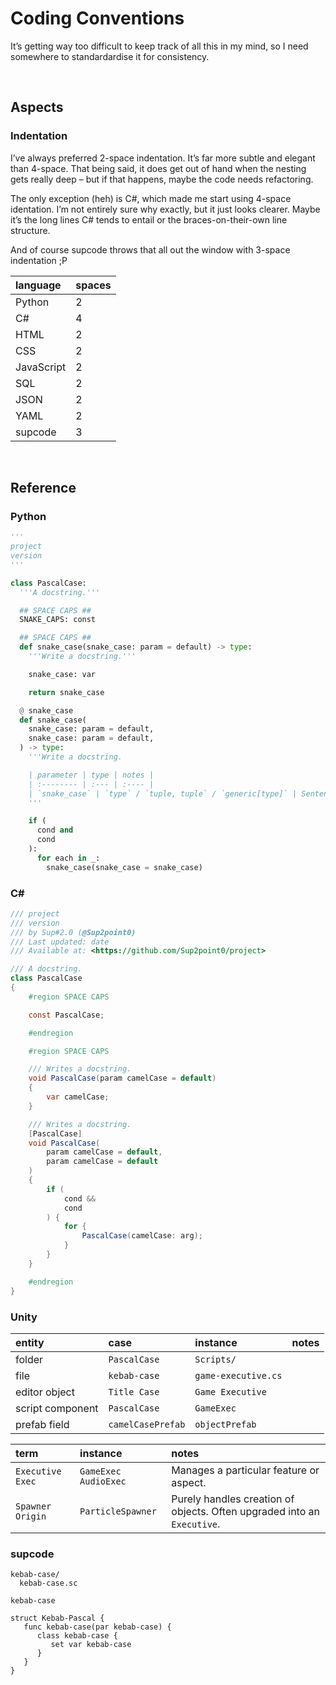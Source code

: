 # Coding Conventions

It’s getting way too difficult to keep track of all this in my mind, so I need somewhere to standardardise it for consistency.


<br>


## Aspects

### Indentation
I’ve always preferred 2-space indentation. It’s far more subtle and elegant than 4-space. That being said, it does get out of hand when the nesting gets really deep – but if that happens, maybe the code needs refactoring.

The only exception (heh) is C#, which made me start using 4-space identation. I’m not entirely sure why exactly, but it just looks clearer. Maybe it’s the long lines C# tends to entail or the braces-on-their-own line structure.

And of course supcode throws that all out the window with 3-space indentation ;P

| language | spaces |
| :------- | :----- |
| Python | 2 |
| C# | 4 |
| HTML | 2 |
| CSS | 2 |
| JavaScript | 2 |
| SQL | 2 |
| JSON | 2 |
| YAML | 2 |
| supcode | 3 |


<br>


## Reference

### Python

```py
'''
project
version
'''

class PascalCase:
  '''A docstring.'''

  ## SPACE CAPS ##
  SNAKE_CAPS: const

  ## SPACE CAPS ##
  def snake_case(snake_case: param = default) -> type:
    '''Write a docstring.'''

    snake_case: var

    return snake_case

  @ snake_case
  def snake_case(
    snake_case: param = default,
    snake_case: param = default,
  ) -> type:
    '''Write a docstring.

    | parameter | type | notes |
    | :-------- | :--- | :---- |
    | `snake_case` | `type` / `tuple, tuple` / `generic[type]` | Sentence. |
    '''

    if (
      cond and
      cond
    ):
      for each in _:
        snake_case(snake_case = snake_case)
```

### C#

```cs
/// project
/// version
/// by Sup#2.0 (@Sup2point0)
/// Last updated: date
/// Available at: <https://github.com/Sup2point0/project>

/// A docstring.
class PascalCase
{
    #region SPACE CAPS

    const PascalCase;

    #endregion

    #region SPACE CAPS

    /// Writes a docstring.
    void PascalCase(param camelCase = default)
    {
        var camelCase;
    }

    /// Writes a docstring.
    [PascalCase]
    void PascalCase(
        param camelCase = default,
        param camelCase = default
    )
    {
        if (
            cond &&
            cond
        ) {
            for {
                PascalCase(camelCase: arg);
            }
        }
    }

    #endregion
}
```

### Unity

| entity | case | instance | notes |
| :----- | :--- | :------- | :---- |
| folder | `PascalCase` | `Scripts/` | |
| file | `kebab-case` | `game-executive.cs` | |
| editor object | `Title Case` | `Game Executive` | |
| script component | `PascalCase` | `GameExec` | |
| prefab field | `camelCasePrefab` | `objectPrefab` | |

| term | instance | notes |
| :--- | :------- | :---- |
| `Executive` `Exec` | `GameExec` `AudioExec` | Manages a particular feature or aspect. |
| `Spawner` `Origin` | `ParticleSpawner` | Purely handles creation of objects. Often upgraded into an `Executive`. |

### supcode

```
kebab-case/
  kebab-case.sc
```

```
kebab-case

struct Kebab-Pascal {
   func kebab-case(par kebab-case) {
      class kebab-case {
         set var kebab-case
      }
   }
}
```
